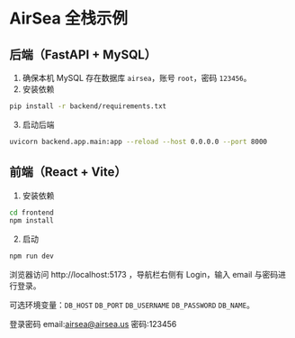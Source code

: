 # AirSea 全栈示例

## 后端（FastAPI + MySQL）
1. 确保本机 MySQL 存在数据库 `airsea`，账号 `root`，密码 `123456`。
2. 安装依赖
```bash
pip install -r backend/requirements.txt
```
3. 启动后端
```bash
uvicorn backend.app.main:app --reload --host 0.0.0.0 --port 8000
```

## 前端（React + Vite）
1. 安装依赖
```bash
cd frontend
npm install
```
2. 启动
```bash
npm run dev
```

浏览器访问 http://localhost:5173 ，导航栏右侧有 Login，输入 email 与密码进行登录。

可选环境变量：`DB_HOST` `DB_PORT` `DB_USERNAME` `DB_PASSWORD` `DB_NAME`。

登录密码 email:airsea@airsea.us   密码:123456 
